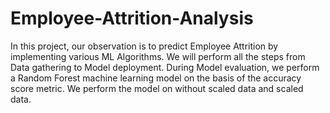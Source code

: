 # Employee-Attrition-Analysis
In this project, our observation is to predict Employee Attrition by implementing various ML Algorithms. We will perform all the steps from Data gathering to Model deployment. During Model evaluation, we perform a Random Forest machine learning model on the basis of the accuracy score metric. We perform the model on without scaled data and scaled data.
